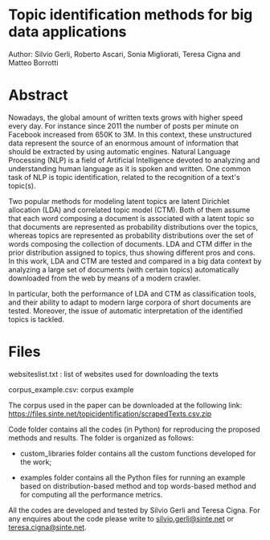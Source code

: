 # Topic identification methods for big data applications
Author: Silvio Gerli, Roberto Ascari, Sonia Migliorati, Teresa Cigna and Matteo Borrotti

# Abstract
Nowadays, the global amount of written texts grows with higher speed every day. For instance since 2011 the number of posts per minute on Facebook increased from 650K to 3M. In this context, these unstructured data represent the source of an enormous amount of information that should be extracted by using automatic engines. Natural Language Processing (NLP) is a field of Artificial Intelligence devoted to analyzing and understanding human language as it is spoken and written. One common task of NLP is topic identification, related to the recognition of a text's topic(s). 
 
Two popular methods for modeling latent topics are latent Dirichlet allocation (LDA) and correlated topic model (CTM). Both of them assume that each word composing a document is associated with a latent topic so that documents are represented as probability distributions over the topics, whereas topics are represented as probability distributions over the set of words composing the collection of documents. 
LDA and CTM differ in the prior distribution assigned to topics, thus showing different pros and cons.
In this work, LDA and CTM are tested and compared in a big data context by analyzing a  large set of documents (with certain topics) automatically downloaded from the web by means of a modern crawler.

In particular,  both the performance of LDA and CTM as classification tools, and their ability to adapt to modern large corpora of short documents are tested. Moreover, the issue of automatic interpretation of the identified topics is tackled.

# Files
websiteslist.txt : list of websites used for downloading the texts 

corpus_example.csv: corpus example 

The corpus used in the paper can be downloaded at the following link: https://files.sinte.net/topicidentification/scrapedTexts.csv.zip

Code folder contains all the codes (in Python) for reproducing the proposed methods and results. The folder is organized as follows:

- custom_libraries folder contains all the custom functions developed for the work;

- examples folder contains all the Python files for running an example based on distribution-based method and top words-based method and for computing all the performance metrics.

All the codes are developed and tested by Silvio Gerli and Teresa Cigna. For any enquires about the code please write to silvio.gerli@sinte.net or teresa.cigna@sinte.net.
